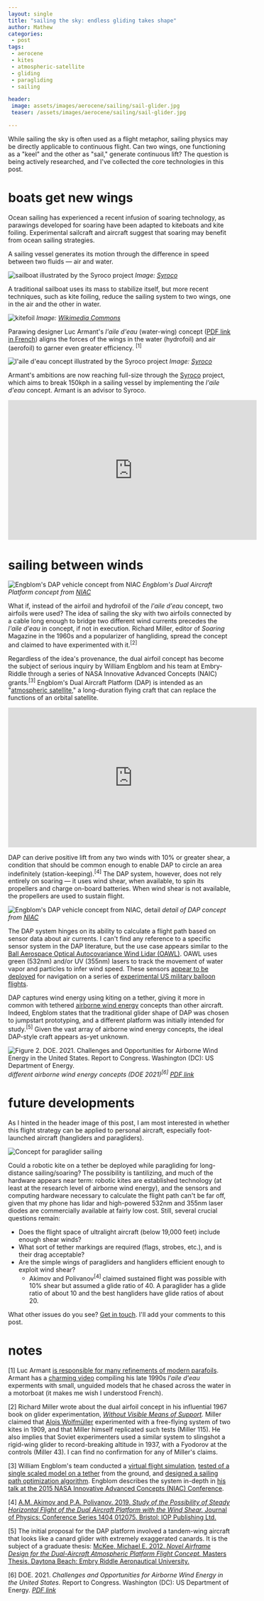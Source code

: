 ```yaml
---
layout: single
title: "sailing the sky: endless gliding takes shape"
author: Mathew
categories: 
 - post
tags:
 - aerocene
 - kites
 - atmospheric-satellite
 - gliding
 - paragliding
 - sailing

header: 
 image: assets/images/aerocene/sailing/sail-glider.jpg
 teaser: /assets/images/aerocene/sailing/sail-glider.jpg

---
```

While sailing the sky is often used as a flight metaphor, sailing physics may be directly applicable to continuous flight. Can two wings, one functioning as a "keel" and the other as "sail," generate continuous lift? The question is being actively researched, and I've collected the core technologies in this post. 
 
# boats get new wings
Ocean sailing has experienced a recent infusion of soaring technology, as parawings developed for soaring have been adapted to kiteboats and kite foiling.  Experimental sailcraft and aircraft suggest that soaring may benefit from ocean sailing strategies.

A sailing vessel generates its motion through the difference in speed between two fluids — air and water. 

![sailboat illustrated by the Syroco project](/assets/images/aerocene/sailing/Voilier-width-800.jpg)
*Image: [Syroco](https://syro.co/en/news/laile-deau-and-the-weightless-yacht-concept/)*

A traditional sailboat uses its mass to stabilize itself, but more recent techniques, such as kite foiling, reduce the sailing system to two wings, one in the air and the other in water. 

![kitefoil](/assets/images/aerocene/sailing/Kitefoil.jpg)
*Image: [Wikimedia Commons](https://commons.wikimedia.org/wiki/File:Kitefoil.jpg)*

Parawing designer Luc Armant's *l'aile d'eau* (water-wing) concept ([PDF link in French](http://www.augredelair.fr/wp-content/uploads/2015/01/luc_armant_ailedeau.pdf)) aligns the forces of the wings in the water (hydrofoil) and air (aerofoil) to garner even greater efficiency. <sup>[1]</sup> 

![l'aile d'eau concept illustrated by the Syroco project](/assets/images/aerocene/sailing/Speedcraft-width-800.jpg)
*Image: [Syroco](https://syro.co/en/news/laile-deau-and-the-weightless-yacht-concept/)*

 Armant's ambitions are now reaching full-size through the [Syroco](https://syro.co/en/) project, which aims to break 150kph in a sailing vessel by implementing the *l'aile d'eau* concept. Armant is an advisor to Syroco.
 
<iframe width="560" height="315" src="https://www.youtube-nocookie.com/embed/Blb2S6Ytngg" title="YouTube video player" frameborder="0" allow="accelerometer; autoplay; clipboard-write; encrypted-media; gyroscope; picture-in-picture" allowfullscreen></iframe>



# sailing between winds

![Engblom's DAP vehicle concept from NIAC](/assets/images/aerocene/sailing/engblom_sail_board.jpg)
*Engblom's Dual Aircraft Platform concept from [NIAC](https://www.nasa.gov/feature/virtual-flight-demonstration-of-stratospheric-dual-aircraft-platform/)*

What if, instead of the airfoil and hydrofoil of the *l'aile d'eau* concept, two airfoils were used? The idea of sailing the sky with two airfoils connected by a cable long enough to bridge two different wind currents precedes the *l'aile d'eau* in concept, if not in execution. Richard Miller, editor of *Soaring* Magazine in the 1960s and a popularizer of hangliding, spread the concept and claimed to have experimented with it.<sup>[2]</sup> 

Regardless of the idea's provenance, the dual airfoil concept has become the subject of serious inquiry by William Engblom and his team at Embry-Riddle through a series of NASA Innovative Advanced Concepts (NAIC) grants.<sup>[3]</sup> Engblom's Dual Aircraft Platform (DAP) is intended as an 
"[atmospheric satellite](https://en.wikipedia.org/wiki/Atmospheric_satellite)," a long-duration flying craft that can replace the functions of an orbital satellite. 

<iframe width="560" height="315" src="https://www.youtube-nocookie.com/embed/fidiDPaLWWw" title="YouTube video player" frameborder="0" allow="accelerometer; autoplay; clipboard-write; encrypted-media; gyroscope; picture-in-picture" allowfullscreen></iframe>

DAP can derive positive lift from any two winds with 10% or greater shear, a condition that should be common enough to enable DAP to circle an area indefinitely (station-keeping).<sup>[4]</sup> The DAP system, however, does not rely entirely on soaring — it uses wind shear, when available, to spin its propellers and charge on-board batteries. When wind shear is not available, the propellers are used to sustain flight. 

![Engblom's DAP vehicle concept from NIAC, detail](/assets/images/aerocene/sailing/niac_engblom_phii.png)
*detail of DAP concept from [NIAC](https://www.nasa.gov/feature/virtual-flight-demonstration-of-stratospheric-dual-aircraft-platform/)*

The DAP system hinges on its ability to calculate a flight path based on sensor data about air currents. I can't find any reference to a specific sensor system in the DAP literature, but the use case appears similar to the [Ball Aerospace Optical Autocovariance Wind Lidar (OAWL)](https://www.ball.com/aerospace/programs/earth-science-weather/oawl-wind-lidar). OAWL uses green (532nm) and/or UV (355nm) lasers to track the movement of water vapor and particles to infer wind speed. These sensors [appear to be deployed](https://www.technologyreview.com/2018/11/14/139092/darpa-is-testing-stratospheric-balloons-that-ride-the-wind-so-they-never-have-to-come-down/) for navigation on a series of [experimental US military balloon flights](https://www.thedrive.com/the-war-zone/40638/what-we-know-about-the-high-tech-balloons-lingering-off-the-coasts-of-the-u-s-recently). 

DAP captures wind energy using kiting on a tether, giving it more in common with tethered [airborne wind energy](https://airbornewindeurope.org/about-airborne-wind-energy/) concepts than other aircraft. Indeed, Engblom states that the traditional glider shape of DAP was chosen to jumpstart prototyping, and a different platform was initially intended for study.<sup>[5]</sup> Given the vast array of airborne wind energy concepts, the ideal DAP-style craft appears as-yet unknown.

![Figure 2. DOE. 2021. Challenges and Opportunities for Airborne Wind Energy in the United States. Report to Congress. Washington (DC): US Department of Energy.](/assets/images/aerocene/sailing/DOE-AWE.jpg)
*different airborne wind energy concepts (DOE 2021)<sup>[6]</sup> [PDF link](https://airbornewindeurope.org/wp-content/uploads/2021/12/report-to-congress-challenges-opportunities-airborne-wind-energy-united-states.pdf)* 

# future developments

As I hinted in the header image of this post, I am most interested in whether this flight strategy can be applied to personal aircraft, especially foot-launched aircraft (hangliders and paragliders). 

![Concept for paraglider sailing](/assets/images/aerocene/sailing/sail-glider.jpg)

Could a robotic kite on a tether be deployed while paragliding for long-distance sailing/soaring? The possibility is tantilizing, and much of the hardware appears near term: robotic kites are established technology (at least at the research level of airborne wind energy), and the sensors and computing hardware necessary to calculate the flight path can't be far off, given that my phone has lidar and high-powered 532nm and 355nm laser diodes are commercially available at fairly low cost. Still, several crucial questions remain:

* Does the flight space of ultralight aircraft (below 19,000 feet) include enough shear winds?
* What sort of tether markings are required (flags, strobes, etc.), and is their drag acceptable?
* Are the simple wings of paragliders and hangliders efficient enough to exploit wind shear?
  * Akimov and Polivanov<sup>[4]</sup> claimed sustained flight was possible with 10% shear but assumed a glide ratio of 40. A paraglider has a glide ratio of about 10 and the best hangliders have glide ratios of about 20.  

What other issues do you see? [Get in touch](/contact). I'll add your comments to this post.

# notes

[1] Luc Armant [is responsible for many refinements of modern parafoils](https://www.flyozone.com/paragliders/team/luc-armant). Armant has a [charming video](https://youtu.be/1tEw_mlUh7g) compiling his late 1990s *l'aile d'eau* experments with small, unguided models that he chased across the water in a motorboat (it makes me wish I understood French).

[2] Richard Miller wrote about the dual airfoil concept in his influential 1967 book on glider experimentation, *[Without Visible Means of Support](https://www.worldcat.org/title/without-visible-means-of-support/oclc/430247).* Miller claimed that [Alois Wolfmüller](https://en.wikipedia.org/wiki/Alois_Wolfm%C3%BCller) experimented with a free-flying system of two kites in 1909, and that Miller himself replicated such tests (Miller 115). He also implies that Soviet experimenters used a similar system to slingshot a rigid-wing glider to record-breaking altitude in 1937, with a Fyodorov at the controls (Miller 43). I can find no confirmation for any of Miller's claims. 

[3] William Engblom's team conducted a [virtual flight simulation](https://www.nasa.gov/feature/virtual-flight-demonstration-of-stratospheric-dual-aircraft-platform/), [tested of a single scaled model on a tether](https://ntrs.nasa.gov/citations/20190001176) from the ground, and [designed a sailing path optimization algorithm](https://arc.aiaa.org/doi/abs/10.2514/6.2018-3887). Engblom describes the system in-depth in [his talk at the 2015 NASA Innovative Advanced Concepts (NIAC) Conference](https://livestream.com/accounts/7167144/events/4425551/videos/103083420).

[4] [A.M. Akimov and P.A. Polivanov. 2019. *Study of the Possibility of Steady Horizontal Flight of the Dual Aircraft Platform with the Wind Shear.* Journal of Physics: Conference Series 1404 012075. Bristol: IOP Publishing Ltd.](https://iopscience.iop.org/article/10.1088/1742-6596/1404/1/012075/meta)

[5] The initial proposal for the DAP platform involved a tandem-wing aircraft that looks like a canard glider with extremely exaggerated canards. It is the subject of a graduate thesis:
[McKee, Michael E. 2012. *Novel Airframe Design for the Dual-Aircraft Atmospheric Platform Flight Concept.* Masters Thesis. Daytona Beach: Embry Riddle Aeronautical University.](https://commons.erau.edu/edt/104/)

[6] DOE. 2021. *Challenges and Opportunities for Airborne Wind Energy in the United States.* Report to Congress. Washington (DC): US Department of Energy. [*PDF link*](https://airbornewindeurope.org/wp-content/uploads/2021/12/report-to-congress-challenges-opportunities-airborne-wind-energy-united-states.pdf)
